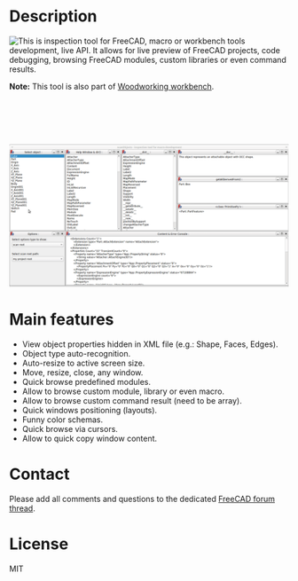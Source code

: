 # Description

<img align="left" src="https://raw.githubusercontent.com/dprojects/Woodworking/master/Icons/scanObjects.png"> This is inspection tool for FreeCAD, macro or workbench tools development, live API. It allows for live preview of FreeCAD projects, code debugging, browsing FreeCAD modules, custom libraries or even command results.

**Note:** This tool is also part of [Woodworking workbench](https://github.com/dprojects/Woodworking).

<br><br><br><br>

![000](https://raw.githubusercontent.com/dprojects/scanObjects/master/Screenshots/000.gif)

# Main features

* View object properties hidden in XML file (e.g.: Shape, Faces, Edges).
* Object type auto-recognition.
* Auto-resize to active screen size.
* Move, resize, close, any window.
* Quick browse predefined modules.
* Allow to browse custom module, library or even macro.
* Allow to browse custom command result (need to be array).
* Quick windows positioning (layouts).
* Funny color schemas.
* Quick browse via cursors.
* Allow to quick copy window content.

# Contact

Please add all comments and questions to the dedicated
[FreeCAD forum thread](https://forum.freecadweb.org/viewtopic.php?f=22&t=65395).

# License

MIT
